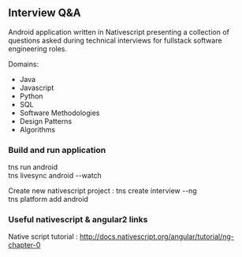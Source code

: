 ## Interview Q&A

Android application written in Nativescript presenting a collection of questions asked during technical interviews for fullstack software engineering roles.  

Domains:
- Java
- Javascript
- Python
- SQL
- Software Methodologies
- Design Patterns
- Algorithms


### Build and run application
tns run android  
tns livesync android --watch


Create new nativescript project : tns create interview --ng  
tns platform add android


### Useful nativescript & angular2 links
Native script tutorial : http://docs.nativescript.org/angular/tutorial/ng-chapter-0  
